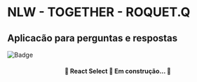 # NLW - TOGETHER - ROQUET.Q
## Aplicacão para perguntas e respostas
![Badge](https://img.shields.io/badge/NLW-Rocketseat-%237159c1?style=for-the-badge&logo=ghost)
<h4 align="center"> 
	🚧  React Select 🚀 Em construção...  🚧
</h4>

